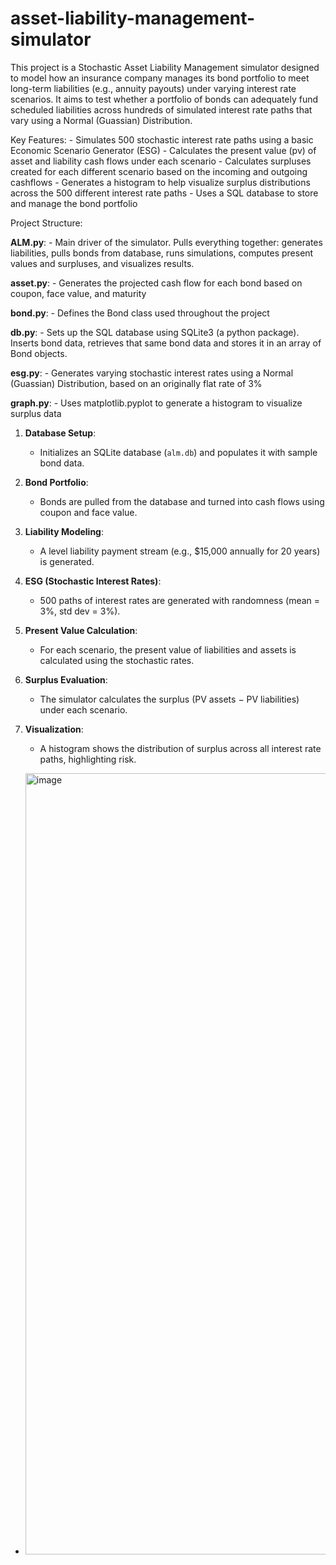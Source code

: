 # asset-liability-management-simulator

This project is a Stochastic Asset Liability Management simulator designed to model how an insurance company manages its bond portfolio to meet long-term liabilities (e.g., annuity payouts) under varying interest rate scenarios. It aims to test whether a portfolio of bonds can adequately fund scheduled liabilities across hundreds of simulated interest rate paths that vary using a Normal (Guassian) Distribution.

Key Features:
    - Simulates 500 stochastic interest rate paths using a basic Economic Scenario Generator (ESG)
    - Calculates the present value (pv) of asset and liability cash flows under each scenario
    - Calculates surpluses created for each different scenario based on the incoming and outgoing cashflows
    - Generates a histogram to help visualize surplus distributions across the 500 different interest rate paths
    - Uses a SQL database to store and manage the bond portfolio

Project Structure:

**ALM.py**:
    - Main driver of the simulator. Pulls everything together: generates liabilities, pulls bonds from database, runs simulations, computes present values and surpluses, and visualizes results.
    
**asset.py**:
    - Generates the projected cash flow for each bond based on coupon, face value, and maturity
    
**bond.py**:
    - Defines the Bond class used throughout the project
    
**db.py**:
    - Sets up the SQL database using SQLite3 (a python package). Inserts bond data, retrieves that same bond data and stores it in an array of Bond objects.
    
**esg.py**:
    - Generates varying stochastic interest rates using a Normal (Guassian) Distribution, based on an originally flat rate of 3%
    
**graph.py**:
    - Uses matplotlib.pyplot to generate a histogram to visualize surplus data

1. **Database Setup**:
   - Initializes an SQLite database (`alm.db`) and populates it with sample bond data.

2. **Bond Portfolio**:
   - Bonds are pulled from the database and turned into cash flows using coupon and face value.

3. **Liability Modeling**:
   - A level liability payment stream (e.g., $15,000 annually for 20 years) is generated.

4. **ESG (Stochastic Interest Rates)**:
   - 500 paths of interest rates are generated with randomness (mean = 3%, std dev = 3%).

5. **Present Value Calculation**:
   - For each scenario, the present value of liabilities and assets is calculated using the stochastic rates.

6. **Surplus Evaluation**:
   - The simulator calculates the surplus (PV assets − PV liabilities) under each scenario.

7. **Visualization**:
   - A histogram shows the distribution of surplus across all interest rate paths, highlighting risk.



- <img width="1732" height="1250" alt="image" src="https://github.com/user-attachments/assets/f00bbf42-6949-4f14-b0a7-8b4131530688" />
